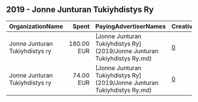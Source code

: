 ## 2019 - Jonne Junturan Tukiyhdistys Ry 
|OrganizationName|Spent|PayingAdvertiserNames|CreativeUrls|Impressions|Genders|AgeBrackets|CountryCodes|BillingAddresses|CandidateBallotInformation|
|:---|---:|:---|:---|---:|:---|:---|:---|:---|:---|
|Jonne Junturan Tukiyhdistys ry|180.00 EUR|[Jonne Junturan Tukiyhdistys Ry](2019/Jonne Junturan Tukiyhdistys Ry.md)|[0](https://www.snap.com/political-ads/asset/86ccb036a63cc1c04daca3ec31a8a6f21c56a34287f5b288ea74239f4fe6fd4d?mediaType=mp4)|83,446||18+|finland|FI||
|Jonne Junturan Tukiyhdistys ry|74.00 EUR|[Jonne Junturan Tukiyhdistys Ry](2019/Jonne Junturan Tukiyhdistys Ry.md)|[0](https://www.snap.com/political-ads/asset/df7bfa44e4beda45c027742d0e511b6468d62037c58472b2be327cec4bb285dc?mediaType=mp4)|33,772||18+|finland|FI||
